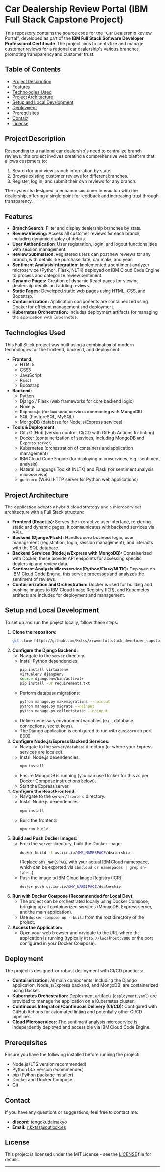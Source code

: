 # Car Dealership Review Portal (IBM Full Stack Capstone Project)

This repository contains the source code for the "Car Dealership Review Portal", developed as part of the **IBM Full Stack Software Developer Professional Certificate**. The project aims to centralize and manage customer reviews for a national car dealership's various branches, promoting transparency and customer trust.

## Table of Contents

* [Project Description](#project-description)
* [Features](#features)
* [Technologies Used](#technologies-used)
* [Project Architecture](#project-architecture)
* [Setup and Local Development](#setup-and-local-development)
* [Deployment](#deployment)
* [Prerequisites](#prerequisites)
* [Contact](#contact)
* [License](#license)

## Project Description

Responding to a national car dealership's need to centralize branch reviews, this project involves creating a comprehensive web platform that allows customers to:

1.  Search for and view branch information by state.
2.  Browse existing customer reviews for different branches.
3.  Register, log in, and submit their own reviews for any branch.

The system is designed to enhance customer interaction with the dealership, offering a single point for feedback and increasing trust through transparency.

## Features

* **Branch Search:** Filter and display dealership branches by state.
* **Review Viewing:** Access all customer reviews for each branch, including dynamic display of details.
* **User Authentication:** User registration, login, and logout functionalities with session management.
* **Review Submission:** Registered users can post new reviews for any branch, with details like purchase date, car make, and year.
* **Sentiment Analysis Integration:** Implemented a sentiment analyzer microservice (Python, Flask, NLTK) deployed on IBM Cloud Code Engine to process and categorize review sentiment.
* **Dynamic Pages:** Creation of dynamic React pages for viewing dealership details and adding reviews.
* **Static Pages:** Developed static web pages using HTML, CSS, and Bootstrap.
* **Containerization:** Application components are containerized using Docker for efficient management and deployment.
* **Kubernetes Orchestration:** Includes deployment artifacts for managing the application with Kubernetes.

## Technologies Used

This Full Stack project was built using a combination of modern technologies for the frontend, backend, and deployment:

* **Frontend:**
    * HTML5
    * CSS3
    * JavaScript
    * React
    * Bootstrap
* **Backend:**
    * Python
    * Django / Flask (web frameworks for core backend logic)
    * Node.js
    * Express.js (for backend services connecting with MongoDB)
    * SQL (PostgreSQL, MySQL)
    * MongoDB (database for Node.js/Express services)
* **Tools & Deployment:**
    * Git / GitHub (version control, CI/CD with GitHub Actions for linting)
    * Docker (containerization of services, including MongoDB and Express server)
    * Kubernetes (orchestration of containers and application management)
    * IBM Cloud Code Engine (for deploying microservices, e.g., sentiment analysis)
    * Natural Language Toolkit (NLTK) and Flask (for sentiment analysis microservice)
    * `gunicorn` (WSGI HTTP server for Python web applications)

## Project Architecture

The application adopts a hybrid cloud strategy and a microservices architecture with a Full Stack structure:

* **Frontend (React.js):** Serves the interactive user interface, rendering static and dynamic pages. It communicates with backend services via APIs.
* **Backend (Django/Flask):** Handles core business logic, user management (registration, login, session management), and interacts with the SQL database.
* **Backend Services (Node.js/Express with MongoDB):** Containerized with Docker, these provide API endpoints for accessing specific dealership and review data.
* **Sentiment Analysis Microservice (Python/Flask/NLTK):** Deployed on IBM Cloud Code Engine, this service processes and analyzes the sentiment of reviews.
* **Containerization and Orchestration:** Docker is used for building and pushing images to IBM Cloud Image Registry (ICR), and Kubernetes artifacts are included for deployment and management.

## Setup and Local Development

To set up and run the project locally, follow these steps:

1.  **Clone the repository:**
    ```bash
    git clone https://github.com/Kxtss/xrwvm-fullstack_developer_capstone.git
    ```
2.  **Configure the Django Backend:**
    * Navigate to the `server` directory.
    * Install Python dependencies:
        ```bash
        pip install virtualenv
        virtualenv djangoenv
        source djangoenv/bin/activate
        pip install -Ur requirements.txt
        ```
    * Perform database migrations:
        ```bash
        python manage.py makemigrations --noinput
        python manage.py migrate --noinput
        python manage.py collectstatic --noinput
        ```
    * Define necessary environment variables (e.g., database connections, secret keys).
    * The Django application is configured to run with `gunicorn` on port 8000.
3.  **Configure Node.js/Express Backend Services:**
    * Navigate to the `server/database` directory (or where your Express services are located).
    * Install Node.js dependencies:
        ```bash
        npm install
        ```
    * Ensure MongoDB is running (you can use Docker for this as per Docker Compose instructions below).
    * Start the Express server.
4.  **Configure the React Frontend:**
    * Navigate to the `server/frontend` directory.
    * Install Node.js dependencies:
        ```bash
        npm install
        ```
    * Build the frontend:
        ```bash
        npm run build
        ```
5.  **Build and Push Docker Images:**
    * From the `server` directory, build the Docker image:
        ```bash
        docker build -t us.icr.io/$MY_NAMESPACE/dealership .
        ```
        (Replace `$MY_NAMESPACE` with your actual IBM Cloud namespace, which can be exported via `ibmcloud cr namespaces | grep sn-labs-`.)
    * Push the image to IBM Cloud Image Registry (ICR):
        ```bash
        docker push us.icr.io/$MY_NAMESPACE/dealership
        ```
6.  **Run with Docker Compose (Recommended for Local Dev):**
    * The project can be orchestrated locally using Docker Compose, bringing up all containerized services (MongoDB, Express server, and the main application).
    * Use `docker-compose up --build` from the root directory of the project.
7.  **Access the Application:**
    * Open your web browser and navigate to the URL where the application is running (typically `http://localhost:8000` or the port configured in your Docker Compose).

## Deployment

The project is designed for robust deployment with CI/CD practices:

* **Containerization:** All main components, including the Django application, Node.js/Express backend, and MongoDB, are containerized using Docker.
* **Kubernetes Orchestration:** Deployment artifacts (`deployment.yaml`) are provided to manage the application on a Kubernetes cluster.
* **Continuous Integration/Continuous Delivery (CI/CD):** Configured with GitHub Actions for automated linting and potentially other CI/CD pipelines.
* **Cloud Microservices:** The sentiment analysis microservice is independently deployed and accessible via IBM Cloud Code Engine.

## Prerequisites

Ensure you have the following installed before running the project:

* Node.js (LTS version recommended)
* Python (3.x version recommended)
* pip (Python package installer)
* Docker and Docker Compose
* Git

## Contact

If you have any questions or suggestions, feel free to contact me:

* **discord:** tengokudaimakyo
* **Email:** x.kxtss@outlook.es

## License

This project is licensed under the MIT License - see the [LICENSE](LICENSE) file for details.

---
